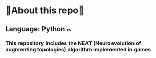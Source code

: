 # 🚨**About this repo**🚨

## Language: Python <img src="https://upload.wikimedia.org/wikipedia/commons/thumb/c/c3/Python-logo-notext.svg/768px-Python-logo-notext.svg.png" alt="python_logo" width="15"/>

### This repository includes the NEAT (Neuroevolution of augmenting topologies) algorithm implemented in games